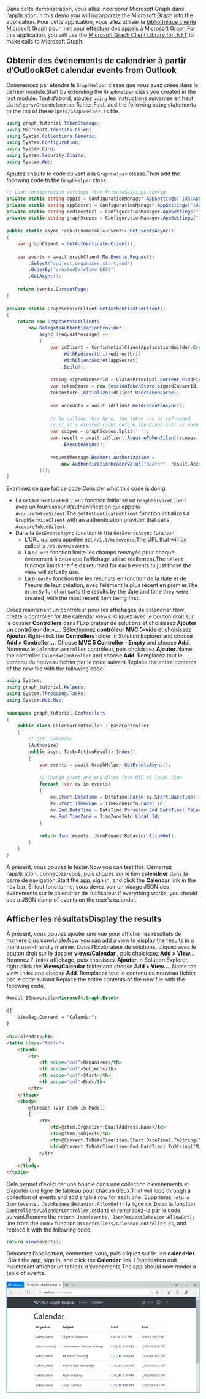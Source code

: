<!-- markdownlint-disable MD002 MD041 -->

<span data-ttu-id="2db1b-101">Dans cette démonstration, vous allez incorporer Microsoft Graph dans l’application.</span><span class="sxs-lookup"><span data-stu-id="2db1b-101">In this demo you will incorporate the Microsoft Graph into the application.</span></span> <span data-ttu-id="2db1b-102">Pour cette application, vous allez utiliser la [bibliothèque cliente Microsoft Graph pour .net](https://github.com/microsoftgraph/msgraph-sdk-dotnet) pour effectuer des appels à Microsoft Graph.</span><span class="sxs-lookup"><span data-stu-id="2db1b-102">For this application, you will use the [Microsoft Graph Client Library for .NET](https://github.com/microsoftgraph/msgraph-sdk-dotnet) to make calls to Microsoft Graph.</span></span>

## <a name="get-calendar-events-from-outlook"></a><span data-ttu-id="2db1b-103">Obtenir des événements de calendrier à partir d’Outlook</span><span class="sxs-lookup"><span data-stu-id="2db1b-103">Get calendar events from Outlook</span></span>

<span data-ttu-id="2db1b-104">Commencez par étendre la `GraphHelper` classe que vous avez créée dans le dernier module.</span><span class="sxs-lookup"><span data-stu-id="2db1b-104">Start by extending the `GraphHelper` class you created in the last module.</span></span> <span data-ttu-id="2db1b-105">Tout d’abord, ajoutez `using` les instructions suivantes en haut du `Helpers/GraphHelper.cs` fichier.</span><span class="sxs-lookup"><span data-stu-id="2db1b-105">First, add the following `using` statements to the top of the `Helpers/GraphHelper.cs` file.</span></span>

```cs
using graph_tutorial.TokenStorage;
using Microsoft.Identity.Client;
using System.Collections.Generic;
using System.Configuration;
using System.Linq;
using System.Security.Claims;
using System.Web;
```

<span data-ttu-id="2db1b-106">Ajoutez ensuite le code suivant à la `GraphHelper` classe.</span><span class="sxs-lookup"><span data-stu-id="2db1b-106">Then add the following code to the `GraphHelper` class.</span></span>

```cs
// Load configuration settings from PrivateSettings.config
private static string appId = ConfigurationManager.AppSettings["ida:AppId"];
private static string appSecret = ConfigurationManager.AppSettings["ida:AppSecret"];
private static string redirectUri = ConfigurationManager.AppSettings["ida:RedirectUri"];
private static string graphScopes = ConfigurationManager.AppSettings["ida:AppScopes"];

public static async Task<IEnumerable<Event>> GetEventsAsync()
{
    var graphClient = GetAuthenticatedClient();

    var events = await graphClient.Me.Events.Request()
        .Select("subject,organizer,start,end")
        .OrderBy("createdDateTime DESC")
        .GetAsync();

    return events.CurrentPage;
}

private static GraphServiceClient GetAuthenticatedClient()
{
    return new GraphServiceClient(
        new DelegateAuthenticationProvider(
            async (requestMessage) =>
            {
                var idClient = ConfidentialClientApplicationBuilder.Create(appId)
                    .WithRedirectUri(redirectUri)
                    .WithClientSecret(appSecret)
                    .Build();

                string signedInUserId = ClaimsPrincipal.Current.FindFirst(ClaimTypes.NameIdentifier).Value;
                var tokenStore = new SessionTokenStore(signedInUserId, HttpContext.Current);
                tokenStore.Initialize(idClient.UserTokenCache);

                var accounts = await idClient.GetAccountsAsync();

                // By calling this here, the token can be refreshed
                // if it's expired right before the Graph call is made
                var scopes = graphScopes.Split(' ');
                var result = await idClient.AcquireTokenSilent(scopes, accounts.FirstOrDefault())
                    .ExecuteAsync();

                requestMessage.Headers.Authorization =
                    new AuthenticationHeaderValue("Bearer", result.AccessToken);
            }));
}
```

<span data-ttu-id="2db1b-107">Examinez ce que fait ce code.</span><span class="sxs-lookup"><span data-stu-id="2db1b-107">Consider what this code is doing.</span></span>

- <span data-ttu-id="2db1b-108">La `GetAuthenticatedClient` fonction Initialise un `GraphServiceClient` avec un fournisseur d’authentification qui appelle `AcquireTokenSilent`.</span><span class="sxs-lookup"><span data-stu-id="2db1b-108">The `GetAuthenticatedClient` function initializes a `GraphServiceClient` with an authentication provider that calls `AcquireTokenSilent`.</span></span>
- <span data-ttu-id="2db1b-109">Dans la `GetEventsAsync` fonction:</span><span class="sxs-lookup"><span data-stu-id="2db1b-109">In the `GetEventsAsync` function:</span></span>
  - <span data-ttu-id="2db1b-110">L’URL qui sera appelée est `/v1.0/me/events`.</span><span class="sxs-lookup"><span data-stu-id="2db1b-110">The URL that will be called is `/v1.0/me/events`.</span></span>
  - <span data-ttu-id="2db1b-111">La `Select` fonction limite les champs renvoyés pour chaque événement à ceux que l’affichage utilise réellement.</span><span class="sxs-lookup"><span data-stu-id="2db1b-111">The `Select` function limits the fields returned for each events to just those the view will actually use.</span></span>
  - <span data-ttu-id="2db1b-112">La `OrderBy` fonction trie les résultats en fonction de la date et de l’heure de leur création, avec l’élément le plus récent en premier.</span><span class="sxs-lookup"><span data-stu-id="2db1b-112">The `OrderBy` function sorts the results by the date and time they were created, with the most recent item being first.</span></span>

<span data-ttu-id="2db1b-113">Créez maintenant un contrôleur pour les affichages de calendrier.</span><span class="sxs-lookup"><span data-stu-id="2db1b-113">Now create a controller for the calendar views.</span></span> <span data-ttu-id="2db1b-114">Cliquez avec le bouton droit sur le dossier **Controllers** dans l’Explorateur de solutions et choisissez **Ajouter un contrôleur de >...**. Sélectionnez **contrôleur MVC 5-vide** et choisissez **Ajouter**.</span><span class="sxs-lookup"><span data-stu-id="2db1b-114">Right-click the **Controllers** folder in Solution Explorer and choose **Add > Controller...**. Choose **MVC 5 Controller - Empty** and choose **Add**.</span></span> <span data-ttu-id="2db1b-115">Nommez le `CalendarController` contrôleur, puis choisissez **Ajouter**.</span><span class="sxs-lookup"><span data-stu-id="2db1b-115">Name the controller `CalendarController` and choose **Add**.</span></span> <span data-ttu-id="2db1b-116">Remplacez tout le contenu du nouveau fichier par le code suivant.</span><span class="sxs-lookup"><span data-stu-id="2db1b-116">Replace the entire contents of the new file with the following code.</span></span>

```cs
using System;
using graph_tutorial.Helpers;
using System.Threading.Tasks;
using System.Web.Mvc;

namespace graph_tutorial.Controllers
{
    public class CalendarController : BaseController
    {
        // GET: Calendar
        [Authorize]
        public async Task<ActionResult> Index()
        {
            var events = await GraphHelper.GetEventsAsync();

            // Change start and end dates from UTC to local time
            foreach (var ev in events)
            {
                ev.Start.DateTime = DateTime.Parse(ev.Start.DateTime).ToLocalTime().ToString();
                ev.Start.TimeZone = TimeZoneInfo.Local.Id;
                ev.End.DateTime = DateTime.Parse(ev.End.DateTime).ToLocalTime().ToString();
                ev.End.TimeZone = TimeZoneInfo.Local.Id;
            }

            return Json(events, JsonRequestBehavior.AllowGet);
        }
    }
}
```

<span data-ttu-id="2db1b-117">À présent, vous pouvez le tester.</span><span class="sxs-lookup"><span data-stu-id="2db1b-117">Now you can test this.</span></span> <span data-ttu-id="2db1b-118">Démarrez l’application, connectez-vous, puis cliquez sur le lien **calendrier** dans la barre de navigation.</span><span class="sxs-lookup"><span data-stu-id="2db1b-118">Start the app, sign in, and click the **Calendar** link in the nav bar.</span></span> <span data-ttu-id="2db1b-119">Si tout fonctionne, vous devez voir un vidage JSON des événements sur le calendrier de l’utilisateur.</span><span class="sxs-lookup"><span data-stu-id="2db1b-119">If everything works, you should see a JSON dump of events on the user's calendar.</span></span>

## <a name="display-the-results"></a><span data-ttu-id="2db1b-120">Afficher les résultats</span><span class="sxs-lookup"><span data-stu-id="2db1b-120">Display the results</span></span>

<span data-ttu-id="2db1b-121">À présent, vous pouvez ajouter une vue pour afficher les résultats de manière plus conviviale.</span><span class="sxs-lookup"><span data-stu-id="2db1b-121">Now you can add a view to display the results in a more user-friendly manner.</span></span> <span data-ttu-id="2db1b-122">Dans l’Explorateur de solutions, cliquez avec le bouton droit sur le dossier **views/Calendar** , puis choisissez **Add > View...**. Nommez l' `Index` affichage, puis choisissez **Ajouter**.</span><span class="sxs-lookup"><span data-stu-id="2db1b-122">In Solution Explorer, right-click the **Views/Calendar** folder and choose **Add > View...**. Name the view `Index` and choose **Add**.</span></span> <span data-ttu-id="2db1b-123">Remplacez tout le contenu du nouveau fichier par le code suivant.</span><span class="sxs-lookup"><span data-stu-id="2db1b-123">Replace the entire contents of the new file with the following code.</span></span>

```html
@model IEnumerable<Microsoft.Graph.Event>

@{
    ViewBag.Current = "Calendar";
}

<h1>Calendar</h1>
<table class="table">
    <thead>
        <tr>
            <th scope="col">Organizer</th>
            <th scope="col">Subject</th>
            <th scope="col">Start</th>
            <th scope="col">End</th>
        </tr>
    </thead>
    <tbody>
        @foreach (var item in Model)
        {
            <tr>
                <td>@item.Organizer.EmailAddress.Name</td>
                <td>@item.Subject</td>
                <td>@Convert.ToDateTime(item.Start.DateTime).ToString("M/d/yy h:mm tt")</td>
                <td>@Convert.ToDateTime(item.End.DateTime).ToString("M/d/yy h:mm tt")</td>
            </tr>
        }
    </tbody>
</table>
```

<span data-ttu-id="2db1b-124">Cela permet d’exécuter une boucle dans une collection d’événements et d’ajouter une ligne de tableau pour chacun d’eux.</span><span class="sxs-lookup"><span data-stu-id="2db1b-124">That will loop through a collection of events and add a table row for each one.</span></span> <span data-ttu-id="2db1b-125">Supprimez `return Json(events, JsonRequestBehavior.AllowGet);` la ligne de `Index` la fonction `Controllers/CalendarController.cs`dans et remplacez-la par le code suivant.</span><span class="sxs-lookup"><span data-stu-id="2db1b-125">Remove the `return Json(events, JsonRequestBehavior.AllowGet);` line from the `Index` function in `Controllers/CalendarController.cs`, and replace it with the following code.</span></span>

```cs
return View(events);
```

<span data-ttu-id="2db1b-126">Démarrez l’application, connectez-vous, puis cliquez sur le lien **calendrier** .</span><span class="sxs-lookup"><span data-stu-id="2db1b-126">Start the app, sign in, and click the **Calendar** link.</span></span> <span data-ttu-id="2db1b-127">L’application doit maintenant afficher un tableau d’événements.</span><span class="sxs-lookup"><span data-stu-id="2db1b-127">The app should now render a table of events.</span></span>

![Capture d’écran du tableau des événements](./images/add-msgraph-01.png)